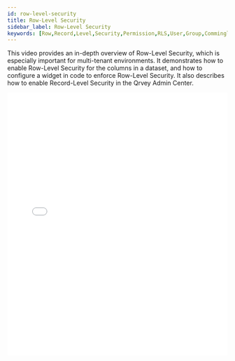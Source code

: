 ```yaml
---
id: row-level-security
title: Row-Level Security
sidebar_label: Row-Level Security
keywords: [Row,Record,Level,Security,Permission,RLS,User,Group,Commingled,Restrict,Role,Tenant,Filter,Value,Data,Dataset,API,JSON,Access,JWT,Token,Widget]
---
```


This video provides an in-depth overview of Row-Level Security, which is especially important for multi-tenant environments. It demonstrates how to enable Row-Level Security for the columns in a dataset, and how to configure a widget in code to enforce Row-Level Security. It also describes how to enable Record-Level Security in the Qrvey Admin Center.

<iframe src="//fast.wistia.net/embed/iframe/99c3c2ysy8?videoFoam=true"
allowtransparency="true" frameBorder="0" scrolling="no" className="wistia_embed"
name="wistia_embed" allowFullScreen  width="100%" height="600"></iframe>
<script src="//fast.wistia.net/assets/external/iframe-api-v1.js"></script>
<br/>